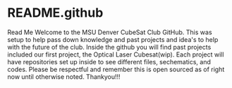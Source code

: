 # README.github
Read Me 
Welcome to the MSU Denver CubeSat Club GitHub. This was setup to help pass down knowledge and past projects and idea's to help with the future of the club.
Inside the github you will find past projects included our first project, the Optical Laser Cubesat(wip).
Each project will have repositories set up inside to see different files, sechematics, and codes. 
Please be respectful and remember this is open sourced as of right now until otherwise noted. Thankyou!!!
